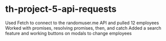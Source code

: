 # th-project-5-api-requests
 
Used Fetch to connect to the randomuser.me API and pulled 12 employees
Worked with promises, resolving promises, then, and catch
Added a search feature and working buttons on modals to change employees